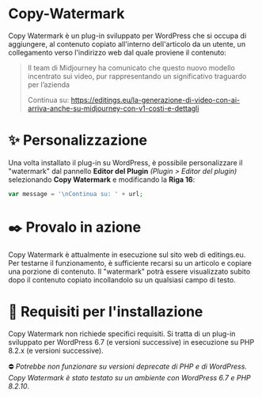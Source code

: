 # Copy-Watermark

Copy Watermark è un plug-in sviluppato per WordPress che si occupa di aggiungere, al contenuto copiato all'interno dell'articolo da un utente, un collegamento verso l'indirizzo web dal quale proviene il contenuto:

> Il team di Midjourney ha comunicato che questo nuovo modello incentrato sui video, pur rappresentando un significativo traguardo per l’azienda
>
> Continua su: https://editings.eu/la-generazione-di-video-con-ai-arriva-anche-su-midjourney-con-v1-costi-e-dettagli

# ✨ Personalizzazione

Una volta installato il plug-in su WordPress, è possibile personalizzare il "watermark" dal pannello **Editor del Plugin** *(Plugin > Editor del plugin)* selezionando **Copy Watermark** e modificando la **Riga 16**:

```php
var message = '\nContinua su: ' + url;
```

# ✒️ Provalo in azione

Copy Watermark è attualmente in esecuzione sul sito web di editings.eu. Per testarne il funzionamento, è sufficiente recarsi su un articolo e copiare una porzione di contenuto. Il "watermark" potrà essere visualizzato subito dopo il contenuto copiato incollandolo su un qualsiasi campo di testo.

# 📌 Requisiti per l'installazione

Copy Watermark non richiede specifici requisiti. Si tratta di un plug-in sviluppato per WordPress 6.7 (e versioni successive) in esecuzione su PHP 8.2.x (e versioni successive).

⛔ _Potrebbe non funzionare su versioni deprecate di PHP e di WordPress. Copy Watermark è stato testato su un ambiente con WordPress 6.7 e PHP 8.2.10_.
